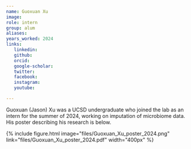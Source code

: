 ```yaml
---
name: Guoxuan Xu
image: 
role: intern
group: alum
aliases:
years_worked: 2024
links:
   linkedin: 
   github:
   orcid: 
   google-scholar:
   twitter:
   facebook:
   instagram: 
   youtube:

---
```


Guoxuan (Jason) Xu was a UCSD undergraduate who joined the lab as an intern for the summer of 2024, working on imputation of microbiome data. His poster describing his research is below.

{%
  include figure.html
  image="files/Guoxuan_Xu_poster_2024.png"
  link="files/Guoxuan_Xu_poster_2024.pdf"
  width="400px"
%}